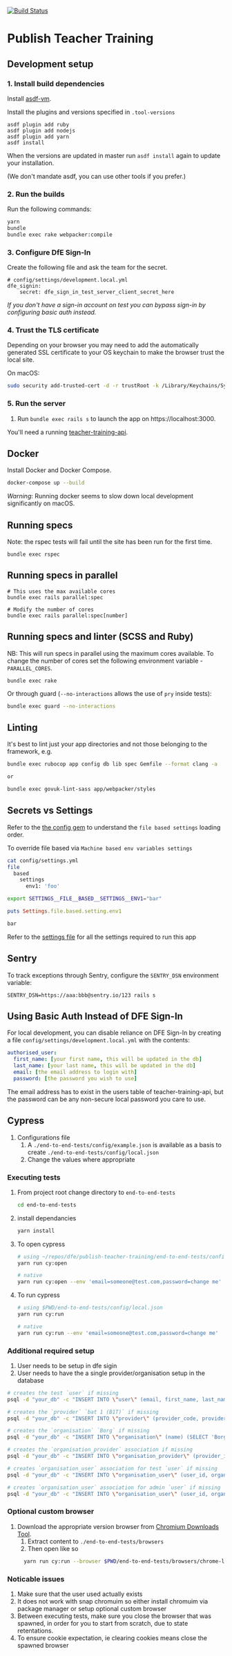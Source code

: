 


[![Build Status](https://dfe-ssp.visualstudio.com/Become-A-Teacher/_apis/build/status/Find/publish-teacher-training?branchName=master)](https://dfe-ssp.visualstudio.com/Become-A-Teacher/_build/latest?definitionId=29&branchName=master)

# Publish Teacher Training

## Development setup

### 1. Install build dependencies

Install [asdf-vm](https://asdf-vm.com/).

Install the plugins and versions specified in `.tool-versions`

```
asdf plugin add ruby
asdf plugin add nodejs
asdf plugin add yarn
asdf install
```

When the versions are updated in master run `asdf install` again to update your
installation.

(We don't mandate asdf, you can use other tools if you prefer.)

### 2. Run the builds

Run the following commands:

```bash
yarn
bundle
bundle exec rake webpacker:compile
```

### 3. Configure DfE Sign-In

Create the following file and ask the team for the secret.

```
# config/settings/development.local.yml
dfe_signin:
    secret: dfe_sign_in_test_server_client_secret_here
```

*If you don't have a sign-in account on test you can bypass sign-in by
configuring basic auth instead.*


### 4. Trust the TLS certificate

Depending on your browser you may need to add the automatically generated SSL
certificate to your OS keychain to make the browser trust the local site.

On macOS:

```bash
sudo security add-trusted-cert -d -r trustRoot -k /Library/Keychains/System.keychain config/localhost/https/localhost.crt
```

### 5. Run the server

1. Run `bundle exec rails s` to launch the app on https://localhost:3000.

You'll need a running
[teacher-training-api](https://github.com/DFE-Digital/teacher-training-api).

## Docker

Install Docker and Docker Compose.

```bash
docker-compose up --build
```

_Warning_: Running docker seems to slow down local development significantly on macOS.

## Running specs

Note: the rspec tests will fail until the site has been run for the first time.

```
bundle exec rspec
```

## Running specs in parallel

```
# This uses the max available cores
bundle exec rails parallel:spec

# Modify the number of cores
bundle exec rails parallel:spec[number]
```

## Running specs and linter (SCSS and Ruby)

NB: This will run specs in parallel using the maximum cores available. To change
the number of cores set the following environment variable -
`PARALLEL_CORES`.

```
bundle exec rake
```

Or through guard (`--no-interactions` allows the use of `pry` inside tests):

```bash
bundle exec guard --no-interactions
```

## Linting

It's best to lint just your app directories and not those belonging to the framework, e.g.

```bash
bundle exec rubocop app config db lib spec Gemfile --format clang -a

or

bundle exec govuk-lint-sass app/webpacker/styles
```

## Secrets vs Settings

Refer to the [the config gem](https://github.com/railsconfig/config#accessing-the-settings-object) to understand the `file based settings` loading order.

To override file based via `Machine based env variables settings`

```bash
cat config/settings.yml
file
  based
    settings
      env1: 'foo'
```

```bash
export SETTINGS__FILE__BASED__SETTINGS__ENV1="bar"
```

```ruby
puts Settings.file.based.setting.env1

bar
```

Refer to the [settings file](config/settings.yml) for all the settings required to run this app

## Sentry

To track exceptions through Sentry, configure the `SENTRY_DSN` environment variable:

```
SENTRY_DSN=https://aaa:bbb@sentry.io/123 rails s
```


## Using Basic Auth Instead of DFE Sign-In

For local development, you can disable reliance on DFE Sign-In by creating a
file `config/settings/development.local.yml` with the contents:

```yaml
authorised_user:
  first_name: [your first name, this will be updated in the db]
  last_name: [your last name, this will be updated in the db]
  email: [the email address to login with]
  password: [the password you wish to use]
```

The email address has to exist in the users table of teacher-training-api, but
the password can be any non-secure local password you care to use.

## Cypress

1. Configurations file
   1. A `./end-to-end-tests/config/example.json` is available as a basis to create `./end-to-end-tests/config/local.json`
   1. Change the values where appropriate

### Executing tests

1. From project root change directory to `end-to-end-tests`
    ``` bash
    cd end-to-end-tests
    ```
2. install dependancies
    ``` bash
    yarn install
    ```

3. To open cypress
    ``` bash
    # using ~/repos/dfe/publish-teacher-training/end-to-end-tests/config/local.json
    yarn run cy:open
    ```

    ``` bash
    # native
    yarn run cy:open --env 'email=someone@test.com,password=change me'
    ```

4. To run cypress
    ``` bash
    # using $PWD/end-to-end-tests/config/local.json
    yarn run cy:run
    ```

    ``` bash
    # native
    yarn run cy:run --env 'email=someone@test.com,password=change me'
    ```

### Additional required setup
1. User needs to be setup in dfe sigin
2. User needs to have the a single provider/organisation setup in the database

```bash
# creates the test `user` if missing
psql -d "your_db" -c "INSERT INTO \"user\" (email, first_name, last_name, state, accept_terms_date_utc) VALUES ('someone@test.com', 'integration', 'tests', 'transitioned', current_timestamp) ON CONFLICT (email) DO nothing;"

# creates the `provider` `bat 1 (B1T)` if missing
psql -d "your_db" -c "INSERT INTO \"provider\" (provider_code, provider_name, recruitment_cycle_id, scheme_member, provider_type, accrediting_provider) VALUES ('B1T', 'bat 1', (SELECT id FROM \"recruitment_cycle\" ORDER BY year DESC limit 1), 'N', 'O', 'Y') ON CONFLICT (provider_code, recruitment_cycle_id) DO nothing;"

# creates the `organisation` `Borg` if missing
psql -d "your_db" -c "INSERT INTO \"organisation\" (name) (SELECT 'Borg' WHERE NOT EXISTS (SELECT id FROM \"organisation\" WHERE name = 'Borg'));"

# creates the `organisation_provider` association if missing
psql -d "your_db" -c "INSERT INTO \"organisation_provider\" (provider_id, organisation_id) (SELECT (SELECT id FROM \"provider\" WHERE provider_code = 'B1T' AND recruitment_cycle_id = (SELECT id FROM \"recruitment_cycle\" ORDER BY year DESC limit 1)), (SELECT id FROM organisation WHERE name = 'Borg') WHERE NOT EXISTS (SELECT * FROM \"organisation_provider\" WHERE provider_id=(SELECT id FROM \"provider\" WHERE provider_code = 'B1T' AND recruitment_cycle_id = (SELECT id FROM \"recruitment_cycle\" ORDER BY year DESC limit 1)) AND organisation_id = (SELECT id FROM \"organisation\" WHERE name = 'Borg')));"

# creates `organisation_user` association for test `user` if missing
psql -d "your_db" -c "INSERT INTO \"organisation_user\" (user_id, organisation_id) SELECT ( SELECT id FROM \"user\" WHERE email = 'someone@test.com'), (SELECT id FROM \"organisation\" WHERE name = 'Borg') ON CONFLICT (user_id, organisation_id) DO nothing;"

# creates `organisation_user` association for admin `user` if missing
psql -d "your_db" -c "INSERT INTO \"organisation_user\" (user_id, organisation_id) SELECT id, (SELECT id FROM \"organisation\" WHERE name = 'Borg') FROM \"user\" WHERE admin = TRUE ON CONFLICT (user_id, organisation_id) DO nothing;"

```


### Optional custom browser
1. Download the appropriate version browser from [Chromium Downloads Tool](https://chromium.cypress.io/).
    1. Extract content to `./end-to-end-tests/browsers`
    2. Then open like so
      ``` bash
        yarn run cy:run --browser $PWD/end-to-end-tests/browsers/chrome-linux/chrome
      ```

### Noticable issues
1. Make sure that the user used actually exists
2. It does not work with snap chromuim so either install chromuim via package manager or setup optional custom browser
3. Between executing tests, make sure you close the browser that was spawned, in order for you to start from scratch, due to state retentations.
4. To ensure cookie expectation, ie clearing cookies means close the spawned browser
